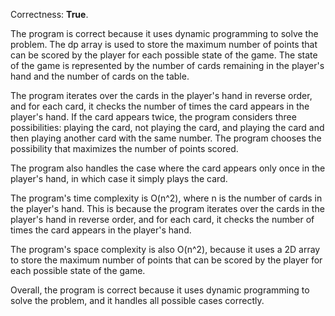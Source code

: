 Correctness: **True**.

The program is correct because it uses dynamic programming to solve the problem. The dp array is used to store the maximum number of points that can be scored by the player for each possible state of the game. The state of the game is represented by the number of cards remaining in the player's hand and the number of cards on the table.

The program iterates over the cards in the player's hand in reverse order, and for each card, it checks the number of times the card appears in the player's hand. If the card appears twice, the program considers three possibilities: playing the card, not playing the card, and playing the card and then playing another card with the same number. The program chooses the possibility that maximizes the number of points scored.

The program also handles the case where the card appears only once in the player's hand, in which case it simply plays the card.

The program's time complexity is O(n^2), where n is the number of cards in the player's hand. This is because the program iterates over the cards in the player's hand in reverse order, and for each card, it checks the number of times the card appears in the player's hand.

The program's space complexity is also O(n^2), because it uses a 2D array to store the maximum number of points that can be scored by the player for each possible state of the game.

Overall, the program is correct because it uses dynamic programming to solve the problem, and it handles all possible cases correctly.